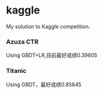 # kaggle
My solution to Kaggle competition.

### Azuza CTR
Using GBDT+LR,目前最好成绩0.39605

### Titanic
Using GBDT，最好成绩0.85645
